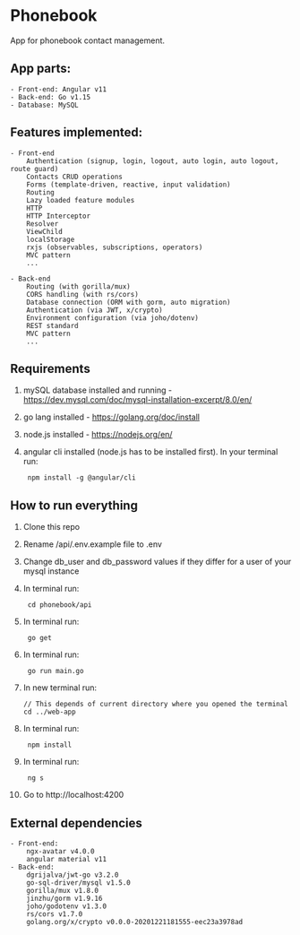 # Phonebook

App for phonebook contact management.

## App parts:
    - Front-end: Angular v11
    - Back-end: Go v1.15
    - Database: MySQL

## Features implemented:
    - Front-end
        Authentication (signup, login, logout, auto login, auto logout, route guard)
        Contacts CRUD operations
        Forms (template-driven, reactive, input validation)
        Routing
        Lazy loaded feature modules
        HTTP
        HTTP Interceptor
        Resolver
        ViewChild
        localStorage
        rxjs (observables, subscriptions, operators)
        MVC pattern
        ...
        
    - Back-end
        Routing (with gorilla/mux)
        CORS handling (with rs/cors)
        Database connection (ORM with gorm, auto migration)
        Authentication (via JWT, x/crypto)
        Environment configuration (via joho/dotenv)
        REST standard
        MVC pattern
        ...

## Requirements
1. mySQL database installed and running - https://dev.mysql.com/doc/mysql-installation-excerpt/8.0/en/

2. go lang installed - https://golang.org/doc/install

3. node.js installed - https://nodejs.org/en/

4. angular cli installed (node.js has to be installed first). In your terminal run:

        npm install -g @angular/cli


## How to run everything
1. Clone this repo

2. Rename /api/.env.example file to .env

3. Change db_user and db_password values if they differ for a user of your mysql instance 
    
4. In terminal run:
        
        cd phonebook/api

5. In terminal run:

        go get

6. In terminal run:

        go run main.go

7. In new terminal run:

       // This depends of current directory where you opened the terminal
       cd ../web-app

8. In terminal run:

        npm install

9. In terminal run:

        ng s

10. Go to http://localhost:4200


## External dependencies
    - Front-end:
        ngx-avatar v4.0.0
        angular material v11
    - Back-end:
        dgrijalva/jwt-go v3.2.0
        go-sql-driver/mysql v1.5.0
        gorilla/mux v1.8.0
        jinzhu/gorm v1.9.16
        joho/godotenv v1.3.0
        rs/cors v1.7.0
        golang.org/x/crypto v0.0.0-20201221181555-eec23a3978ad


